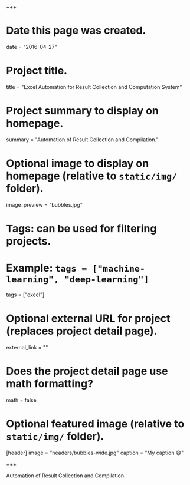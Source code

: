+++
# Date this page was created.
date = "2016-04-27"

# Project title.
title = "Excel Automation for Result Collection and Computation System"  


# Project summary to display on homepage.
summary = "Automation of Result Collection and Compilation."


# Optional image to display on homepage (relative to `static/img/` folder).
image_preview = "bubbles.jpg"

# Tags: can be used for filtering projects.
# Example: `tags = ["machine-learning", "deep-learning"]`
tags = ["excel"]

# Optional external URL for project (replaces project detail page).
external_link = ""

# Does the project detail page use math formatting?
math = false

# Optional featured image (relative to `static/img/` folder).
[header]
image = "headers/bubbles-wide.jpg"
caption = "My caption :smile:"

+++

Automation of Result Collection and Compilation.